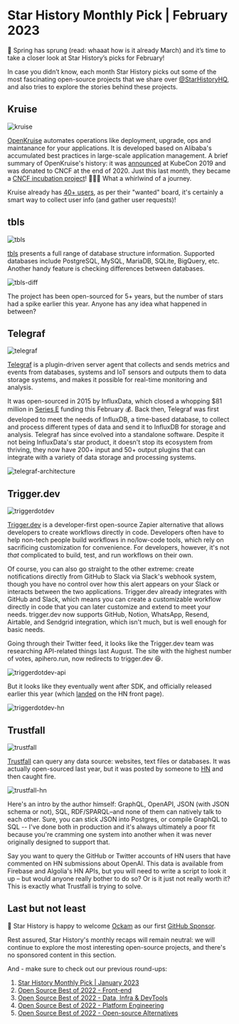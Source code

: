 # Star History Monthly Pick | February 2023

🌸 Spring has sprung (read: whaaat how is it already March) and it’s time to take a closer look at Star History’s picks for February!

In case you didn’t know, each month Star History picks out some of the most fascinating open-source projects that we share over [@StarHistoryHQ](https://twitter.com/StarHistoryHQ), and also tries to explore the stories behind these projects.

## Kruise

![kruise](/assets/blog/star-history-monthly-pick-202302/kruise.webp)

[OpenKruise](https://github.com/openkruise/kruise) automates operations like deployment, upgrade, ops and maintanance for your applications. It is developed based on Alibaba's accumulated best practices in large-scale application management. A brief summary of OpenKruise's history: it was [announced](https://www.alibabacloud.com/blog/595071) at KubeCon 2019 and was donated to CNCF at the end of 2020. Just this last month, they became a [CNCF incubation project](https://www.cncf.io/blog/2023/03/02/openkruise-becomes-a-cncf-incubating-project/)! 🎉🎉🎉 What a whirlwind of a journey.

Kruise already has [40+ users](https://github.com/openkruise/kruise/issues/289), as per their "wanted" board, it's certainly a smart way to collect user info (and gather user requests)!

## tbls

![tbls](/assets/blog/star-history-monthly-pick-202302/tbls.webp)

[tbls](https://github.com/k1LoW/tbls) presents a full range of database structure information. Supported databases include PostgreSQL, MySQL, MariaDB, SQLite, BigQuery, etc. Another handy feature is checking differences between databases.

![tbls-diff](/assets/blog/star-history-monthly-pick-202302/tbls-diff.webp)

The project has been open-sourced for 5+ years, but the number of stars had a spike earlier this year. Anyone has any idea what happened in between?

## Telegraf

![telegraf](/assets/blog/star-history-monthly-pick-202302/telegraf.webp)

[Telegraf](https://github.com/influxdata/telegraf) is a plugin-driven server agent that collects and sends metrics and events from databases, systems and IoT sensors and outputs them to data storage systems, and makes it possible for real-time monitoring and analysis.

It was open-sourced in 2015 by InfluxData, which closed a whopping $81 million in [Series E](https://www.influxdata.com/blog/influxdata-closes-series-e-round-and-raises-81-million/) funding this February 💰. Back then, Telegraf was first developed to meet the needs of InfluxDB, a time-based database, to collect and process different types of data and send it to InfluxDB for storage and analysis. Telegraf has since evolved into a standalone software. Despite it not being InfluxData's star product, it doesn't stop its ecosystem from thriving, they now have 200+ input and 50+ output plugins that can integrate with a variety of data storage and processing systems.

![telegraf-architecture](/assets/blog/star-history-monthly-pick-202302/telegraf-architecture.webp)

## Trigger.dev

![triggerdotdev](/assets/blog/star-history-monthly-pick-202302/triggerdotdev.webp)

[Trigger.dev](https://github.com/triggerdotdev/trigger.dev) is a developer-first open-source Zapier alternative that allows developers to create workflows directly in code. Developers often have to help non-tech people build workflows in no/low-code tools, which rely on sacrificing customization for convenience. For developers, however, it's not _that_ complicated to build, test, and run workflows on their own.

Of course, you can also go straight to the other extreme: create notifications directly from GitHub to Slack via Slack's webhook system, though you have no control over how this alert appears on your Slack or interacts between the two applications. Trigger.dev already integrates with GitHub and Slack, which means you can create a customizable workflow directly in code that you can later customize and extend to meet your needs. trigger.dev now supports GitHub, Notion, WhatsApp, Resend, Airtable, and Sendgrid integration, which isn't much, but is well enough for basic needs.

Going through their Twitter feed, it looks like the Trigger.dev team was researching API-related things last August. The site with the highest number of votes, apihero.run, now redirects to trigger.dev 😆.

![triggerdotdev-api](/assets/blog/star-history-monthly-pick-202302/triggerdotdev-api.webp)

But it looks like they eventually went after SDK, and officially released earlier this year (which [landed](https://news.ycombinator.com/item?id=34610686) on the HN front page).

![triggerdotdev-hn](/assets/blog/star-history-monthly-pick-202302/triggerdotdev-hn.webp)

## Trustfall

![trustfall](/assets/blog/star-history-monthly-pick-202302/trustfall.webp)

[Trustfall](https://github.com/obi1kenobi/trustfall) can query any data source: websites, text files or databases. It was actually open-sourced last year, but it was posted by someone to [HN](https://news.ycombinator.com/item?id=34705246) and then caught fire.

![trustfall-hn](/assets/blog/star-history-monthly-pick-202302/trustfall-hn.webp)

Here's an intro by the author himself: GraphQL, OpenAPI, JSON (with JSON schema or not), SQL, RDF/SPARQL–and none of them can natively talk to each other. Sure, you can stick JSON into Postgres, or compile GraphQL to SQL -- I've done both in production and it's always ultimately a poor fit because you're cramming one system into another when it was never originally designed to support that.

Say you want to query the GitHub or Twitter accounts of HN users that have commented on HN submissions about OpenAI. This data is available from Firebase and Algolia's HN APIs, but you will need to write a script to look it up – but would anyone really bother to do so? Or is it just not really worth it? This is exactly what Trustfall is trying to solve.

## Last but not least

🍾 Star History is happy to welcome [Ockam](/blog/ockam) as our first [GitHub Sponsor](https://github.com/sponsors/star-history).

Rest assured, Star History's monthly recaps will remain neutral: we will continue to explore the most interesting open-source projects, and there's no sponsored content in this section.

And - make sure to check out our previous round-ups:

1. [Star History Monthly Pick | January 2023](/blog/star-history-monthly-pick-202301)
2. [Open Source Best of 2022 - Front-end](/blog/star-history-yearly-pick-2022-frontend)
3. [Open Source Best of 2022 - Data, Infra & DevTools](/blog/star-history-yearly-pick-2022-data-infra-devtools)
4. [Open Source Best of 2022 - Platform Engineering](/blog/star-history-open-source-2022-platform-engineering)
5. [Open Source Best of 2022 - Open-source Alternatives](/blog/star-history-open-source-2022-open-source-alternatives)
